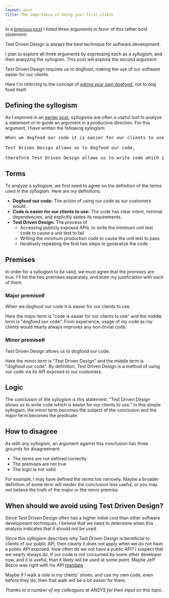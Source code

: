 ```yaml
---
layout: post
title: The importance of being your first client
---
```

In a [previous post](/the-best-way-develop-software/) I listed three arguments in favor of this rather bold statement:

Test Driven Design is always the best technique for software development.

I plan to explore all three arguments by expressing each as a syllogism, and then analyzing the syllogism. This post will explore the second argument:

Test Driven Design requires us to dogfood, making the use of our software easier for our clients.

Here I'm referring to the concept of [eating your own dogfood](http://en.wikipedia.org/wiki/Eating_your_own_dog_food), not to dog food itself.

## Defining the syllogism
As I explored in an [earlier post](/a-brief-introduction-to-syllogisms/), syllogisms are often a useful tool to analyze a statement or to guide an argument in a productive direction. For this argument, I have written the following syllogism:

<pre>
When we dogfood our code it is easier for our clients to use,

Test Driven Design allows us to dogfood our code,

therefore Test Driven Design allows us to write code which is easier to use for our clients to use.
</pre>

## Terms
To analyze a syllogism, we first need to agree on the definition of the terms used in the syllogism. Here are my definitions.

* **Dogfood our code:** The action of using our code as our customers would.
* **Code is easier for our clients to use:** The code has clear intent, minimal dependencies, and explicitly states its requirements.
* **Test Driven Design:** The process of
  * Accessing publicly exposed APIs, to write the minimum unit test code to cause a unit test to fail
  * Writing the minimum production code to cause the unit test to pass
  * Iteratively repeating the first two steps to generalize the code

## Premises
In order for a syllogism to be valid, we must agree that the premises are true. I'll list the two premises separately, and state my justification with each of them.

### Major premise#
When we dogfood our code it is easier for our clients to use.

Here the major term is "code is easier for our clients to use" and the middle term is "dogfood our code".  From experience, usage of my code as my clients would nearly always improves any non-trivial code.

### Minor premise#
Test Driven Design allows us to dogfood our code.

Here the minor term is "Test Driven Design" and the middle term is "dogfood our code". By definition, Test Driven Design is a method of using our code via its API exposed to our customers. 

## Logic
The conclusion of the syllogism is this statement: "Test Driven Design allows us to write code which is easier for our clients to use." In this simple syllogism, the minor term becomes the subject of the conclusion and the major term becomes the predicate.

## How to disagree
As with any syllogism, an argument against this conclusion has three grounds for disagreement:

* The terms are not defined correctly
* The premises are not true
* The logic is not valid

For example, I may have defined the terms too narrowly. Maybe a broader definition of some term will render the conclusion less useful, or you may not believe the truth of the major or the minor premise.

## When should we avoid using Test Driven Design?
Since Test Driven Design often has a higher initial cost than other software development techniques, I believe that we need to determine when this analysis indicates that it should not be used.

Since this syllogism describes why Test Driven Design is beneficial to clients of our public API, then clearly it does not apply when we do not have a public API exposed. How often do we not have a public API? I suspect that we nearly always do. If our code is not consumed by some other developer now, and it is useful, than it likely will be used at some point. Maybe Jeff Bezos was right with his API [mandate](https://plus.google.com/112678702228711889851/posts/eVeouesvaVX).

Maybe if I walk a mile in my clients' shoes, and use my own code, even before they do, then that walk will be a bit easier for them.

_Thanks to a number of my colleagues at ANSYS for their input on this topic._
